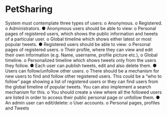 # PetSharing


System must contemplate three types of users:
o Anonymous.
o Registered.
o Administrators.
● Anonymous users should be able to view:
o Personal pages of registered users, which shows the public information and
tweets of a particular user.
o Global timeline which shows either latest or most popular tweets.
● Registered users should be able to view:
o Personal pages of registered users.
o Their profile, where they can view and edit their own information (e.g. Name,
username, profile picture etc.),
o Global timeline.
o Personalized timeline which shows tweets only from the users they follow.
● Each user can publish tweets, edit and also delete them.
● Users can follow/unfollow other users.
o There should be a mechanism for new users to find and follow other
registered users. This could be a “who to follow” page showing a list of
registered users or they can find users from the global timeline of popular
tweets. You can also implement a search mechanism for this.
o You should create a view where all the followed users are listed in order to
access their public personal page or unfollow them.
● An admin user can edit/delete:
o User accounts.
o Personal pages, profiles and Tweets
